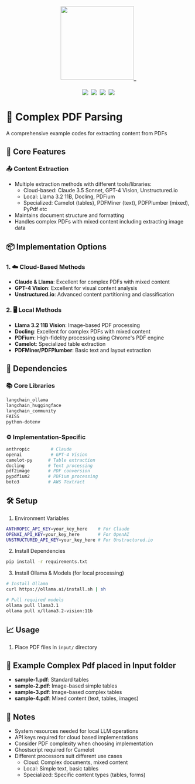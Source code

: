<div align="center">
<h1><a href="https://www.instagram.com/genieincodebottle/"><img width="200" src="https://github.com/genieincodebottle/generative-ai/blob/main/images/logo_genie.png">&nbsp;</a></h1>
</div>
<div align="center">
    <a target="_blank" href="https://www.youtube.com/@genieincodebottle"><img src="https://img.shields.io/badge/YouTube-10.6K-blue"></a>&nbsp;
    <a target="_blank" href="https://www.linkedin.com/in/rajesh-srivastava"><img src="https://img.shields.io/badge/style--5eba00.svg?label=LinkedIn&logo=linkedin&style=social"></a>&nbsp;
    <a target="_blank" href="https://www.instagram.com/genieincodebottle/"><img src="https://img.shields.io/badge/44.2K-C13584?style=flat-square&labelColor=C13584&logo=instagram&logoColor=white&link=https://www.instagram.com/eduardopiresbr/"></a>&nbsp;
    <a target="_blank" href="https://github.com/genieincodebottle/generative-ai/blob/main/GenAI_Roadmap.md"><img src="https://img.shields.io/badge/style--5eba00.svg?label=GenAI Roadmap&logo=github&style=social"></a>
</div>

#  

# 📑 Complex PDF Parsing

A comprehensive example codes for extracting content from PDFs


## 📌 Core Features

### 📤 Content Extraction
- Multiple extraction methods with different tools/libraries:
  - Cloud-based: Claude 3.5 Sonnet, GPT-4 Vision, Unstructured.io
  - Local: Llama 3.2 11B, Docling, PDFium
  - Specialized: Camelot (tables), PDFMiner (text), PDFPlumber (mixed), PyPdf etc
- Maintains document structure and formatting
- Handles complex PDFs with mixed content including extracting image data


## 📦 Implementation Options

### 1. ☁️ Cloud-Based Methods
- **Claude & Llama**: Excellent  for complex PDFs with mixed content
- **GPT-4 Vision**: Excellent for visual content analysis
- **Unstructured.io**: Advanced content partitioning and classification

### 2. 🖥️ Local Methods
- **Llama 3.2 11B Vision**: Image-based PDF processing
- **Docling**: Excellent  for complex PDFs with mixed content
- **PDFium**: High-fidelity processing using Chrome's PDF engine
- **Camelot**: Specialized table extraction
- **PDFMiner/PDFPlumber**: Basic text and layout extraction

## 🔗 Dependencies

### 📚 Core Libraries
```bash
langchain_ollama
langchain_huggingface
langchain_community
FAISS
python-dotenv
```

### ⚙️ Implementation-Specific
```bash
anthropic        # Claude
openai           # GPT-4 Vision
camelot-py      # Table extraction
docling         # Text processing
pdf2image       # PDF conversion
pypdfium2       # PDFium processing
boto3           # AWS Textract
```

## 🛠️ Setup

1. Environment Variables
```bash
ANTHROPIC_API_KEY=your_key_here    # For Claude
OPENAI_API_KEY=your_key_here       # For OpenAI
UNSTRUCTURED_API_KEY=your_key_here # For Unstructured.io
```

2. Install Dependencies
```bash
pip install -r requirements.txt
```

3. Install Ollama & Models (for local processing)
```bash
# Install Ollama
curl https://ollama.ai/install.sh | sh

# Pull required models
ollama pull llama3.1
ollama pull x/llama3.2-vision:11b
```

## 📈 Usage

1. Place PDF files in `input/` directory

## 📄 Example Complex Pdf placed in Input folder
- **sample-1.pdf**: Standard tables
- **sample-2.pdf**: Image-based simple tables
- **sample-3.pdf**: Image-based complex tables
- **sample-4.pdf**: Mixed content (text, tables, images)

## 📝 Notes
- System resources needed for local LLM operations
- API keys required for cloud based implementations
- Consider PDF complexity when choosing implementation
- Ghostscript required for Camelot
- Different processors suit different use cases
  - Cloud: Complex documents, mixed content
  - Local: Simple text, basic tables
  - Specialized: Specific content types (tables, forms)